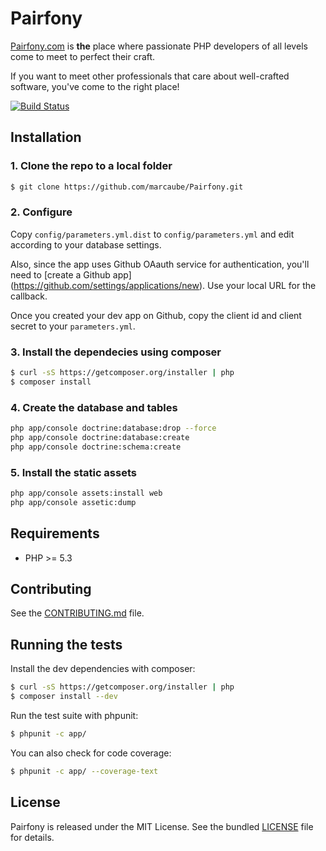 # Pairfony

[Pairfony.com](http://pairfony.com) is **the** place where passionate PHP developers of all levels come to meet to
perfect their craft.

If you want to meet other professionals that care about well-crafted software, you've come to the right place!

[![Build Status](https://travis-ci.org/marcaube/Pairfony.png?branch=master)](https://travis-ci.org/marcaube/Pairfony)


## Installation

### 1. Clone the repo to a local folder

```bash
$ git clone https://github.com/marcaube/Pairfony.git
```


### 2. Configure

Copy `config/parameters.yml.dist` to `config/parameters.yml` and edit according to your database settings.

Also, since the app uses Github OAauth service for authentication, you'll need to [create a Github app]
(https://github.com/settings/applications/new). Use your local URL for the callback.

Once you created your dev app on Github, copy the client id and client secret to your `parameters.yml`.


### 3. Install the dependecies using composer

```bash
$ curl -sS https://getcomposer.org/installer | php
$ composer install
```


### 4. Create the database and tables

```bash
php app/console doctrine:database:drop --force
php app/console doctrine:database:create
php app/console doctrine:schema:create
```


### 5. Install the static assets

```bash
php app/console assets:install web
php app/console assetic:dump
```


## Requirements

- PHP >= 5.3


## Contributing

See the [CONTRIBUTING.md](CONTRIBUTING.md) file.


## Running the tests

Install the dev dependencies with composer:

```bash
$ curl -sS https://getcomposer.org/installer | php
$ composer install --dev
```

Run the test suite with phpunit:

```bash
$ phpunit -c app/
```

You can also check for code coverage:

```bash
$ phpunit -c app/ --coverage-text
```


## License

Pairfony is released under the MIT License. See the bundled [LICENSE](LICENSE) file for details.
